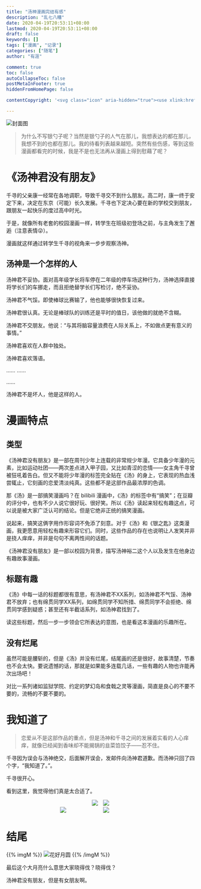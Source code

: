 ```yaml
---
title: "汤神漫画完结有感"
description: "乱七八糟"
date: 2020-04-19T20:53:11+08:00
lastmod: 2020-04-19T20:53:11+08:00
draft: false
keywords: []
tags: ["漫画", "记录"]
categories: ["随笔"]
author: "有涯"

comment: true
toc: false
autoCollapseToc: false
postMetaInFooter: true
hiddenFromHomePage: false

contentCopyright: '<svg class="icon" aria-hidden="true"><use xlink:href="#icon-cc"></use></svg>&#160<a rel="license" href="https://creativecommons.org/licenses/by-nc-nd/4.0/" target="_blank" title="Attribution-NonCommercial-NoDerivatives 4.0 International (CC BY-NC-ND 4.0)">署名-非商业性使用-禁止演绎 4.0 国际</a>&#160转载请保留原文链接及作者'

---
```


![封面图](https://i.loli.net/2020/04/19/zKGeRpnU6Y25ImW.jpg)

<!--more-->

> 为什么不写银勺子呢？当然是银勺子的人气在那儿，我想表达的都在那儿，我想不到的也都在那儿。我的待看列表越来越短。突然有些伤感，等到这些漫画都看完的时候，我是不是也无法再从漫画上得到慰藉了呢？

# 《汤神君没有朋友》
千寻的父亲康一经常在各地调职，导致千寻交不到什么朋友。高二时，康一终于安定下来，决定在东京（可能）长久发展。千寻也下定决心要在新的学校交到朋友，跟朋友一起快乐的度过高中时光。

于是，就像所有老套的校园漫画一样，转学生在班级初登场之前，与主角发生了邂逅（注意表情😜）。

漫画就这样通过转学生千寻的视角来一步步观察汤神。

## 汤神是一个怎样的人
汤神君不妥协。面对高年级学长将车停在二年级的停车场这种行为，汤神选择直接将学长们的车挪走，而且拒绝替学长们写检讨，绝不妥协。

汤神君不气馁。即使棒球比赛输了，他也能够很快恢复过来。

汤神君很认真。无论是棒球队的训练还是平时的值日，该他做的就绝不含糊。

汤神君不交朋友。他说：“与其将脑容量浪费在人际关系上，不如做点更有意义的事情。”

汤神君喜欢在人群中独处。

汤神君喜欢落语。

…… ……

……

汤神君不是坏人，他是这样的人。

# 漫画特点
## 类型
《汤神君没有朋友》是一部在周刊少年上连载的非常规少年漫。它具备少年漫的元素，比如运动社团——两次差点进入甲子园，又比如青涩的恋情——女主角千寻曾被狂吼着告白。但又不能将少年漫的标签完全贴在《汤》的身上，它表现的热血浅尝辄止，它刻画的恋爱清淡纯真。这些都不是这部作品最浓厚的色调。

那《汤》是一部搞笑漫画吗？在 bilibili 漫画中，《汤》的标签中有“搞笑”；在豆瓣的评分中，也有不少人说它很好玩、很好笑。所以《汤》读起来轻松有趣这点，可以说是被大家广泛认可的结论。但是它绝非正统的搞笑漫画。

说起来，搞笑这俩字用作形容词不免添了刻意。对于《汤》和《银之匙》这类漫画，我更愿意用轻松有趣来形容它们。同时，这些作品的存在也说明让人发笑并非是挠人痒痒，并非是句句不离两性间的话题。

《汤神君没有朋友》是一部以校园为背景，描写汤神裕二这个人以及发生在他身边有趣故事漫画。

## 标题有趣
《汤》中每一话的标题都很有意思，有汤神君不XX系列，如汤神君不气馁、汤神君不放弃；也有绵贯同学XX系列，如绵贯同学不知所措、绵贯同学不会拒绝、绵贯同学感到疑惑；甚至还有半截话系列，如汤神君找到了。

读这些标题，然后一步一步领会它所表达的意图，也是看这本漫画的乐趣所在。

## 没有烂尾
虽然可能是腰斩的，但是《汤》并没有烂尾，结尾画的还是很好，故事清楚，节奏也不会太快。要说遗憾的话，那就是如果能多连载几话，一些有趣的人物也许能再次出场吧！

对比一系列诸如监狱学院、约定的梦幻岛和食戟之灵等漫画，简直是良心的不要不要的，流畅的不要不要的。

# 我知道了
> 恋爱从不是这部作品的重点，但是汤神和千寻之间的发展着实看的人心痒痒，就像已经闻到香味却不能揭锅的韭菜馅饺子——忍不住。

千寻因为误会与汤神绝交，后面解开误会，发邮件向汤神君道歉。而汤神只回了四个字，“我知道了。”。

千寻很开心。

看到这里，我觉得他们真是太合适了。

<!-- {{% imgS %}}
![](https://i.loli.net/2020/04/19/X3bgGpyNDLoAUek.jpg)

![](https://i.loli.net/2020/04/19/mlJr3x7w2Xc1ZCP.jpg)

![](https://i.loli.net/2020/04/19/CKqg74Q6puNby51.jpg)

![](https://i.loli.net/2020/04/19/6s7cnPv2TVOakJS.jpg)
{{% /imgS %}} -->

<center>
<div style="display:inline-block;max-width:37%;"><img src="https://i.loli.net/2020/04/19/X3bgGpyNDLoAUek.jpg"></div>
<div style="display:inline-block;margin-left:10px;max-width:37%;"><img src="https://i.loli.net/2020/04/19/mlJr3x7w2Xc1ZCP.jpg"></div>
</center>

<center>
<div style="display:inline-block;max-width:37%;"><img src="https://i.loli.net/2020/04/19/CKqg74Q6puNby51.jpg"></div>
<div style="display:inline-block;margin-left:10px;width:37%;"><img src="https://i.loli.net/2020/04/19/6s7cnPv2TVOakJS.jpg"></div>
</center>

# 结尾

{{% imgM %}}
![花好月圆](https://i.loli.net/2020/04/19/6LUapT5hCYbZsFe.png)
{{% /imgM %}}

最后这个大月亮什么意思大家晓得伐？晓得伐？

汤神君没有朋友，但是有女朋友啊。